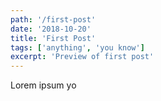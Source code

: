 ```yaml
---
path: '/first-post'
date: '2018-10-20'
title: 'First Post'
tags: ['anything', 'you know']
excerpt: 'Preview of first post'
---
```


Lorem ipsum yo
